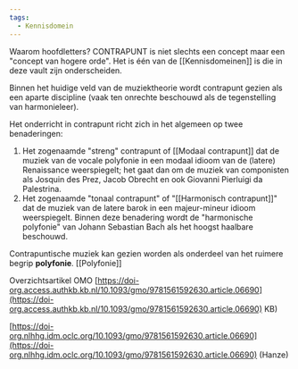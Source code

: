 ```yaml
---
tags:
  - Kennisdomein
---
```

Waarom hoofdletters? CONTRAPUNT is niet slechts een concept maar een "concept van hogere orde". Het is één van de [[Kennisdomeinen]] is die in deze vault zijn onderscheiden. 

Binnen het huidige veld van de muziektheorie wordt contrapunt gezien als een aparte discipline (vaak ten onrechte beschouwd als de tegenstelling van harmonieleer).

Het onderricht in contrapunt richt zich in het algemeen op twee benaderingen:

1. Het zogenaamde "streng" contrapunt of [[Modaal contrapunt]] dat de muziek van de vocale polyfonie in een modaal idioom van de (latere) Renaissance weerspiegelt; het gaat dan om de muziek van componisten als Josquin des Prez, Jacob Obrecht en ook Giovanni Pierluigi da Palestrina. 
2. Het zogenaamde "tonaal contrapunt" of "[[Harmonisch contrapunt]]"  dat de muziek van de latere barok in een majeur-mineur idioom weerspiegelt. Binnen deze benadering wordt de "harmonische polyfonie" van Johann Sebastian Bach als het hoogst haalbare beschouwd.

Contrapuntische muziek kan gezien worden als onderdeel van het ruimere begrip **polyfonie**.
[[Polyfonie]]

Overzichtsartikel OMO
[https://doi-org.access.authkb.kb.nl/10.1093/gmo/9781561592630.article.06690](https://doi-org.access.authkb.kb.nl/10.1093/gmo/9781561592630.article.06690) KB)

[https://doi-org.nlhhg.idm.oclc.org/10.1093/gmo/9781561592630.article.06690](https://doi-org.nlhhg.idm.oclc.org/10.1093/gmo/9781561592630.article.06690) (Hanze)
